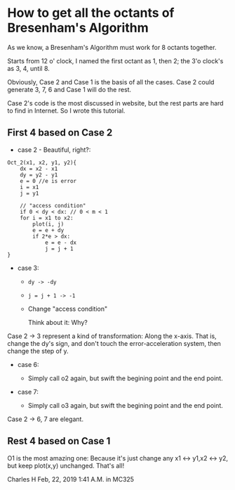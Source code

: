# How to get all the octants of Bresenham's Algorithm

As we know, a Bresenham's Algorithm must work for 8 octants together. 

Starts from 12 o' clock, I named the first
octant as 1, then 2; the 3'o clock's as 3, 4, until 8.

Obviously, Case 2 and Case 1 is the basis of all the cases. Case 2 could generate 3, 7, 6 and Case 1 will do the rest.

Case 2's code is the most discussed in website, but the rest parts are hard to find in Internet. So I wrote this tutorial.

## First 4 based on Case 2

* case 2 - Beautiful, right?:

```pseudocode
Oct_2(x1, x2, y1, y2){
    dx = x2 - x1
    dy = y2 - y1
    e = 0 //e is error
    i = x1
    j = y1

    // "access condition"
    if 0 < dy < dx: // 0 < m < 1
    for i = x1 to x2:
        plot(i, j)
        e = e + dy
        if 2*e > dx:
            e = e - dx
            j = j + 1
}
```

* case 3:
  * `dy -> -dy`
  * `j = j + 1 -> -1`
  * Change "access condition"

    Think about it: Why?

Case 2 -> 3 represent a kind of transformation: Along the x-axis. That is, change the dy's sign, and don't touch the error-acceleration system, then change the step of y.

* case 6:
  * Simply call o2 again, but swift the begining point and the end point.

* case 7:
  * Simply call o3 again, but swift the begining point and the end point.

Case 2 -> 6, 7 are elegant.

## Rest 4 based on Case 1

O1 is the most amazing one: Because it's just change any x1 <-> y1,x2 <-> y2, but keep plot(x,y) unchanged. That's all!


Charles H
Feb, 22, 2019 1:41 A.M. in MC325

